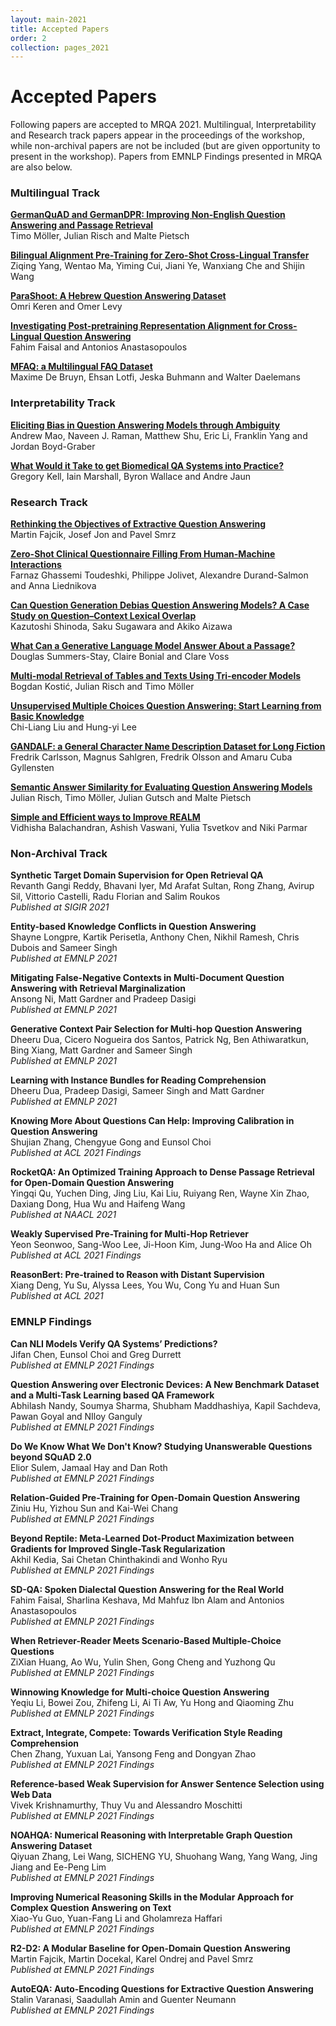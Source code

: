 ```yaml
---
layout: main-2021
title: Accepted Papers
order: 2
collection: pages_2021
---
```

# Accepted Papers

Following papers are accepted to MRQA 2021.
Multilingual, Interpretability and Research track papers appear in the proceedings of the workshop,
while non-archival papers are not be included (but are given opportunity to present in the workshop).
Papers from EMNLP Findings presented in MRQA are also below.


### Multilingual Track


**[GermanQuAD and GermanDPR: Improving Non-English Question Answering and Passage Retrieval](/assets/papers/4_Paper.pdf)**<br />Timo Möller, Julian Risch and Malte Pietsch


**[Bilingual Alignment Pre-Training for Zero-Shot Cross-Lingual Transfer](/assets/papers/11_Paper.pdf)**<br />Ziqing Yang, Wentao Ma, Yiming Cui, Jiani Ye, Wanxiang Che and Shijin Wang


**[ParaShoot: A Hebrew Question Answering Dataset](/assets/papers/13_Paper.pdf)**<br />Omri Keren and Omer Levy


**[Investigating Post-pretraining Representation Alignment for Cross-Lingual Question Answering](/assets/papers/20_Paper.pdf)**<br />Fahim Faisal and Antonios Anastasopoulos


**[MFAQ: a Multilingual FAQ Dataset](/assets/papers/21_Paper.pdf)**<br />Maxime De Bruyn, Ehsan Lotfi, Jeska Buhmann and Walter Daelemans


### Interpretability Track


**[Eliciting Bias in Question Answering Models through Ambiguity](/assets/papers/10_Paper.pdf)**<br />Andrew Mao, Naveen J. Raman, Matthew Shu, Eric Li, Franklin Yang and Jordan Boyd-Graber


**[What Would it Take to get Biomedical QA Systems into Practice?](/assets/papers/14_Paper.pdf)**<br />Gregory Kell, Iain Marshall, Byron Wallace and Andre Jaun


### Research Track


**[Rethinking the Objectives of Extractive Question Answering](/assets/papers/2_Paper.pdf)**<br />Martin Fajcik, Josef Jon and Pavel Smrz


**[Zero-Shot Clinical Questionnaire Filling From Human-Machine Interactions](/assets/papers/5_Paper.pdf)**<br />Farnaz Ghassemi Toudeshki, Philippe Jolivet, Alexandre Durand-Salmon and Anna Liednikova


**[Can Question Generation Debias Question Answering Models? A Case Study on Question–Context Lexical Overlap](/assets/papers/6_Paper.pdf)**<br />Kazutoshi Shinoda, Saku Sugawara and Akiko Aizawa


**[What Can a Generative Language Model Answer About a Passage?](/assets/papers/7_Paper.pdf)**<br />Douglas Summers-Stay, Claire Bonial and Clare Voss


**[Multi-modal Retrieval of Tables and Texts Using Tri-encoder Models](/assets/papers/8_Paper.pdf)**<br />Bogdan Kostić, Julian Risch and Timo Möller


**[Unsupervised Multiple Choices Question Answering: Start Learning from Basic Knowledge](/assets/papers/18_Paper.pdf)**<br />Chi-Liang Liu and Hung-yi Lee


**[GANDALF: a General Character Name Description Dataset for Long Fiction](/assets/papers/19_Paper.pdf)**<br />Fredrik Carlsson, Magnus Sahlgren, Fredrik Olsson and Amaru Cuba Gyllensten


**[Semantic Answer Similarity for Evaluating Question Answering Models](/assets/papers/22_Paper.pdf)**<br />Julian Risch, Timo Möller, Julian Gutsch and Malte Pietsch


**[Simple and Efficient ways to Improve REALM](/assets/papers/24_Paper.pdf)**<br />Vidhisha Balachandran, Ashish Vaswani, Yulia Tsvetkov and Niki Parmar


### Non-Archival Track


**Synthetic Target Domain Supervision for Open Retrieval QA**<br />Revanth Gangi Reddy, Bhavani Iyer, Md Arafat Sultan, Rong Zhang, Avirup Sil, Vittorio Castelli, Radu Florian and Salim Roukos<br />*Published at SIGIR 2021*


**Entity-based Knowledge Conflicts in Question Answering**<br />Shayne Longpre, Kartik Perisetla, Anthony Chen, Nikhil Ramesh, Chris Dubois and Sameer Singh<br />*Published at EMNLP 2021*


**Mitigating False-Negative Contexts in Multi-Document Question Answering with Retrieval Marginalization**<br />Ansong Ni, Matt Gardner and Pradeep Dasigi<br />*Published at EMNLP 2021*


**Generative Context Pair Selection for Multi-hop Question Answering**<br />Dheeru Dua, Cicero Nogueira dos Santos, Patrick Ng, Ben Athiwaratkun, Bing Xiang, Matt Gardner and Sameer Singh<br />*Published at EMNLP 2021*


**Learning with Instance Bundles for Reading Comprehension**<br />Dheeru Dua, Pradeep Dasigi, Sameer Singh and Matt Gardner<br />*Published at EMNLP 2021*


**Knowing More About Questions Can Help: Improving Calibration in Question Answering**<br />Shujian Zhang, Chengyue Gong and Eunsol Choi<br />*Published at ACL 2021 Findings*


**RocketQA: An Optimized Training Approach to Dense Passage Retrieval for Open-Domain Question Answering**<br />Yingqi Qu, Yuchen Ding, Jing Liu, Kai Liu, Ruiyang Ren, Wayne Xin Zhao, Daxiang Dong, Hua Wu and Haifeng Wang<br />*Published at NAACL 2021*


**Weakly Supervised Pre-Training for Multi-Hop Retriever**<br />Yeon Seonwoo, Sang-Woo Lee, Ji-Hoon Kim, Jung-Woo Ha and Alice Oh<br />*Published at ACL 2021 Findings*


**ReasonBert: Pre-trained to Reason with Distant Supervision**<br />Xiang Deng, Yu Su, Alyssa Lees, You Wu, Cong Yu and Huan Sun<br />*Published at ACL 2021*


### EMNLP Findings


**Can NLI Models Verify QA Systems’ Predictions?**<br />Jifan Chen, Eunsol Choi and Greg Durrett<br />*Published at EMNLP 2021 Findings*


**Question Answering over Electronic Devices: A New Benchmark Dataset and a Multi-Task Learning based QA Framework**<br />Abhilash Nandy, Soumya Sharma, Shubham Maddhashiya, Kapil Sachdeva, Pawan Goyal and NIloy Ganguly<br />*Published at EMNLP 2021 Findings*


**Do We Know What We Don't Know? Studying Unanswerable Questions beyond SQuAD 2.0**<br />Elior Sulem, Jamaal Hay and Dan Roth<br />*Published at EMNLP 2021 Findings*


**Relation-Guided Pre-Training for Open-Domain Question Answering**<br />Ziniu Hu, Yizhou Sun and Kai-Wei Chang<br />*Published at EMNLP 2021 Findings*


**Beyond Reptile: Meta-Learned Dot-Product Maximization between Gradients for Improved Single-Task Regularization**<br />Akhil Kedia, Sai Chetan Chinthakindi and Wonho Ryu<br />*Published at EMNLP 2021 Findings*


**SD-QA: Spoken Dialectal Question Answering for the Real World**<br />Fahim Faisal, Sharlina Keshava, Md Mahfuz Ibn Alam and Antonios Anastasopoulos<br />*Published at EMNLP 2021 Findings*


**When Retriever-Reader Meets Scenario-Based Multiple-Choice Questions**<br />ZiXian Huang, Ao Wu, Yulin Shen, Gong Cheng and Yuzhong Qu<br />*Published at EMNLP 2021 Findings*


**Winnowing Knowledge for Multi-choice Question Answering**<br />Yeqiu Li, Bowei Zou, Zhifeng Li, Ai Ti Aw, Yu Hong and Qiaoming Zhu<br />*Published at EMNLP 2021 Findings*


**Extract, Integrate, Compete: Towards Verification Style Reading Comprehension**<br />Chen Zhang, Yuxuan Lai, Yansong Feng and Dongyan Zhao<br />*Published at EMNLP 2021 Findings*


**Reference-based Weak Supervision for Answer Sentence Selection using Web Data**<br />Vivek Krishnamurthy, Thuy Vu and Alessandro Moschitti<br />*Published at EMNLP 2021 Findings*


**NOAHQA: Numerical Reasoning with Interpretable Graph Question Answering Dataset**<br />Qiyuan Zhang, Lei Wang, SICHENG YU, Shuohang Wang, Yang Wang, Jing Jiang and Ee-Peng Lim<br />*Published at EMNLP 2021 Findings*


**Improving Numerical Reasoning Skills in the Modular Approach for Complex Question Answering on Text**<br />Xiao-Yu Guo, Yuan-Fang Li and Gholamreza Haffari<br />*Published at EMNLP 2021 Findings*


**R2-D2: A Modular Baseline for Open-Domain Question Answering**<br />Martin Fajcik, Martin Docekal, Karel Ondrej and Pavel Smrz<br />*Published at EMNLP 2021 Findings*


**AutoEQA: Auto-Encoding Questions for Extractive Question Answering**<br />Stalin Varanasi, Saadullah Amin and Guenter Neumann<br />*Published at EMNLP 2021 Findings*


